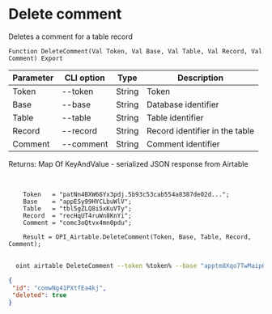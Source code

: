 ﻿---
sidebar_position: 4
---

# Delete comment
 Deletes a comment for a table record



`Function DeleteComment(Val Token, Val Base, Val Table, Val Record, Val Comment) Export`

  | Parameter | CLI option | Type | Description |
  |-|-|-|-|
  | Token | --token | String | Token |
  | Base | --base | String | Database identifier |
  | Table | --table | String | Table identifier |
  | Record | --record | String | Record identifier in the table |
  | Comment | --comment | String | Comment identifier |

  
  Returns:  Map Of KeyAndValue - serialized JSON response from Airtable

<br/>




```bsl title="Code example"
    Token   = "patNn4BXW66Yx3pdj.5b93c53cab554a8387de02d...";
    Base    = "appESy99HYCLbuWlV";
    Table   = "tbl5gZLQ8i5xKuVTy";
    Record  = "recHqUT4ruWn8KnYi";
    Comment = "comc3oQtvx4mn0pdu";

    Result = OPI_Airtable.DeleteComment(Token, Base, Table, Record, Comment);
```



```sh title="CLI command example"
    
  oint airtable DeleteComment --token %token% --base "apptm8Xqo7TwMaipQ" --table "tbl9G4jVoTJpxYwSY" --record "recV6DxeLQMBNJrUk" --comment "comL1oGEDJvIQlMs1"

```

```json title="Result"
{
 "id": "comwNg41PXtfEa4kj",
 "deleted": true
}
```
